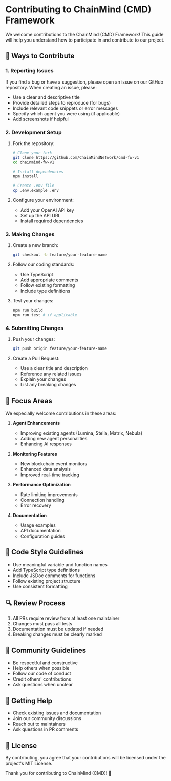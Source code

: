 # Contributing to ChainMind (CMD) Framework

We welcome contributions to the ChainMind (CMD) Framework! This guide will help you understand how to participate in and contribute to our project.

## 🌟 Ways to Contribute

### 1. Reporting Issues

If you find a bug or have a suggestion, please open an issue on our GitHub repository. When creating an issue, please:

- Use a clear and descriptive title
- Provide detailed steps to reproduce (for bugs)
- Include relevant code snippets or error messages
- Specify which agent you were using (if applicable)
- Add screenshots if helpful

### 2. Development Setup

1. Fork the repository:

   ```bash
   # Clone your fork
   git clone https://github.com/ChainMindNetwork/cmd-fw-v1
   cd chainmind-fw-v1

   # Install dependencies
   npm install

   # Create .env file
   cp .env.example .env
   ```

2. Configure your environment:
   - Add your OpenAI API key
   - Set up the API URL
   - Install required dependencies

### 3. Making Changes

1. Create a new branch:

   ```bash
   git checkout -b feature/your-feature-name
   ```

2. Follow our coding standards:

   - Use TypeScript
   - Add appropriate comments
   - Follow existing formatting
   - Include type definitions

3. Test your changes:
   ```bash
   npm run build
   npm run test # if applicable
   ```

### 4. Submitting Changes

1. Push your changes:

   ```bash
   git push origin feature/your-feature-name
   ```

2. Create a Pull Request:
   - Use a clear title and description
   - Reference any related issues
   - Explain your changes
   - List any breaking changes

## 🎯 Focus Areas

We especially welcome contributions in these areas:

1. **Agent Enhancements**

   - Improving existing agents (Lumina, Stella, Matrix, Nebula)
   - Adding new agent personalities
   - Enhancing AI responses

2. **Monitoring Features**

   - New blockchain event monitors
   - Enhanced data analysis
   - Improved real-time tracking

3. **Performance Optimization**

   - Rate limiting improvements
   - Connection handling
   - Error recovery

4. **Documentation**
   - Usage examples
   - API documentation
   - Configuration guides

## 📝 Code Style Guidelines

- Use meaningful variable and function names
- Add TypeScript type definitions
- Include JSDoc comments for functions
- Follow existing project structure
- Use consistent formatting

## 🔍 Review Process

1. All PRs require review from at least one maintainer
2. Changes must pass all tests
3. Documentation must be updated if needed
4. Breaking changes must be clearly marked

## 🤝 Community Guidelines

- Be respectful and constructive
- Help others when possible
- Follow our code of conduct
- Credit others' contributions
- Ask questions when unclear

## 🚀 Getting Help

- Check existing issues and documentation
- Join our community discussions
- Reach out to maintainers
- Ask questions in PR comments

## 📜 License

By contributing, you agree that your contributions will be licensed under the project's MIT License.

Thank you for contributing to ChainMind (CMD)! 🎉
